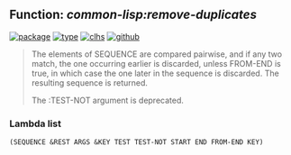 ## Function: ***common-lisp:remove-duplicates***
[![package](https://img.shields.io/badge/Package-COMMON--LISP-5f9ea0.svg?style=social&colorA=999999)](../) [![type](https://img.shields.io/badge/Type-Function-5f9ea0.svg?style=social&colorA=999999)](../#function) [![clhs](https://img.shields.io/badge/CLHS-REMOVE--DUPLICATES-5f9ea0.svg?style=social&colorA=999999)](http://www.lispworks.com/documentation/HyperSpec/Body/f_rm_dup.htm) [![github](https://img.shields.io/badge/GitHub-View_the_source-5f9ea0.svg?style=social&colorA=999999&logo=github)](https://github.com/sbcl/sbcl/blob/master/src/code/seq.lisp/) 

> The elements of SEQUENCE are compared pairwise, and if any two match,
> the one occurring earlier is discarded, unless FROM-END is true, in
> which case the one later in the sequence is discarded. The resulting
> sequence is returned.
> 
> The :TEST-NOT argument is deprecated.

### Lambda list
```
(SEQUENCE &REST ARGS &KEY TEST TEST-NOT START END FROM-END KEY)
```
